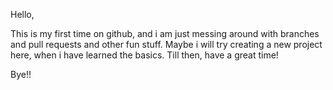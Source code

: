 Hello,

This is my first time on github, and i am just messing around with branches and  pull requests
and other fun stuff. Maybe i will try creating a new project here, when i have learned the basics.
Till then, have a great time!

Bye!!

